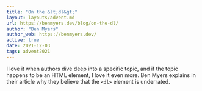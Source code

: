 ```yaml
---
title: "On the &lt;dl&gt;"
layout: layouts/advent.md
url: https://benmyers.dev/blog/on-the-dl/
author: "Ben Myers"
author_web: https://benmyers.dev/
active: true
date: 2021-12-03
tags: advent2021
---
```


I love it when authors dive deep into a specific topic, and if the topic happens to be an HTML element, I love it even more. Ben Myers explains in their article why they believe that the `<dl>` element is underrated.